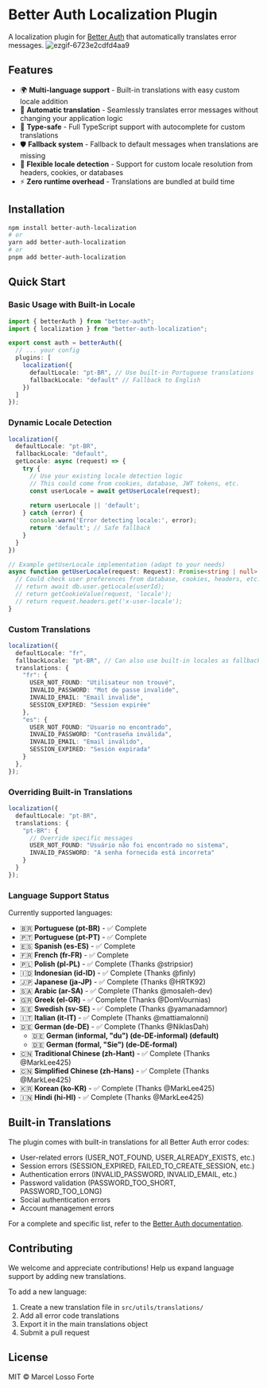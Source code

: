 # Better Auth Localization Plugin

A localization plugin for [Better Auth](https://github.com/better-auth/better-auth) that automatically translates error messages.
![ezgif-6723e2cdfd4aa9](https://github.com/user-attachments/assets/af185757-1772-4022-9820-eb437d23c86f)

## Features

- 🌍 **Multi-language support** - Built-in translations with easy custom locale addition
- 🔄 **Automatic translation** - Seamlessly translates error messages without changing your application logic
- 🎯 **Type-safe** - Full TypeScript support with autocomplete for custom translations
- 🛡️ **Fallback system** - Fallback to default messages when translations are missing
- 🔧 **Flexible locale detection** - Support for custom locale resolution from headers, cookies, or databases
- ⚡ **Zero runtime overhead** - Translations are bundled at build time

## Installation

```bash
npm install better-auth-localization
# or
yarn add better-auth-localization
# or
pnpm add better-auth-localization
```

## Quick Start

### Basic Usage with Built-in Locale

```typescript
import { betterAuth } from "better-auth";
import { localization } from "better-auth-localization";

export const auth = betterAuth({
  // ... your config
  plugins: [
    localization({
      defaultLocale: "pt-BR", // Use built-in Portuguese translations
      fallbackLocale: "default" // Fallback to English
    })
  ]
});
```

### Dynamic Locale Detection

```typescript
localization({
  defaultLocale: "pt-BR",
  fallbackLocale: "default",
  getLocale: async (request) => {
    try {
      // Use your existing locale detection logic
      // This could come from cookies, database, JWT tokens, etc.
      const userLocale = await getUserLocale(request);
      
      return userLocale || 'default';
    } catch (error) {
      console.warn('Error detecting locale:', error);
      return 'default'; // Safe fallback
    }
  }
})

// Example getUserLocale implementation (adapt to your needs)
async function getUserLocale(request: Request): Promise<string | null> {
  // Could check user preferences from database, cookies, headers, etc.
  // return await db.user.getLocale(userId);
  // return getCookieValue(request, 'locale');
  // return request.headers.get('x-user-locale');
}
```

### Custom Translations

```typescript
localization({
  defaultLocale: "fr",
  fallbackLocale: "pt-BR", // Can also use built-in locales as fallback
  translations: {
    "fr": {
      USER_NOT_FOUND: "Utilisateur non trouvé",
      INVALID_PASSWORD: "Mot de passe invalide",
      INVALID_EMAIL: "Email invalide",
      SESSION_EXPIRED: "Session expirée"
    },
    "es": {
      USER_NOT_FOUND: "Usuario no encontrado",
      INVALID_PASSWORD: "Contraseña inválida",
      INVALID_EMAIL: "Email inválido",
      SESSION_EXPIRED: "Sesión expirada"
    }
  },
});
```

### Overriding Built-in Translations

```typescript
localization({
  defaultLocale: "pt-BR",
  translations: {
    "pt-BR": {
      // Override specific messages
      USER_NOT_FOUND: "Usuário não foi encontrado no sistema",
      INVALID_PASSWORD: "A senha fornecida está incorreta"
    }
  }
});
```

### Language Support Status

Currently supported languages:
- 🇧🇷 **Portuguese (pt-BR)** - ✅ Complete
- 🇵🇹 **Portuguese (pt-PT)** - ✅ Complete
- 🇪🇸 **Spanish (es-ES)** - ✅ Complete
- 🇫🇷 **French (fr-FR)** - ✅ Complete
- 🇵🇱 **Polish (pl-PL)** - ✅ Complete (Thanks @stripsior)
- 🇮🇩 **Indonesian (id-ID)** - ✅ Complete (Thanks @finly)
- 🇯🇵 **Japanese (ja-JP)** - ✅ Complete (Thanks @HRTK92)
- 🇸🇦 **Arabic (ar-SA)** - ✅ Complete (Thanks @mosaleh-dev)
- 🇬🇷 **Greek (el-GR)** - ✅ Complete (Thanks @DomVournias)
- 🇸🇪 **Swedish (sv-SE)** - ✅ Complete (Thanks @yamanadamnor)
- 🇮🇹 **Italian (it-IT)** - ✅ Complete (Thanks @mattiamalonni)
- 🇩🇪 **German (de-DE)** - ✅ Complete (Thanks @NiklasDah)
  - 🇩🇪 **German (informal, "du") (de-DE-informal) (default)** 
  - 🇩🇪 **German (formal, "Sie") (de-DE-formal)** 
- 🇨🇳 **Traditional Chinese (zh-Hant)** - ✅ Complete (Thanks @MarkLee425)
- 🇨🇳 **Simplified Chinese (zh-Hans)** - ✅ Complete (Thanks @MarkLee425)
- 🇰🇷 **Korean (ko-KR)** - ✅ Complete (Thanks @MarkLee425)
- 🇮🇳 **Hindi (hi-HI)** - ✅ Complete (Thanks @MarkLee425)

## Built-in Translations

The plugin comes with built-in translations for all Better Auth error codes:

- User-related errors (USER_NOT_FOUND, USER_ALREADY_EXISTS, etc.)
- Session errors (SESSION_EXPIRED, FAILED_TO_CREATE_SESSION, etc.)
- Authentication errors (INVALID_PASSWORD, INVALID_EMAIL, etc.)
- Password validation (PASSWORD_TOO_SHORT, PASSWORD_TOO_LONG)
- Social authentication errors
- Account management errors

For a complete and specific list, refer to the [Better Auth documentation](https://github.com/better-auth/better-auth/blob/canary/packages/better-auth/src/error/codes.ts).

## Contributing

We welcome and appreciate contributions! Help us expand language support by adding new translations.

To add a new language:

1. Create a new translation file in `src/utils/translations/`
2. Add all error code translations
3. Export it in the main translations object
4. Submit a pull request


## License

MIT © Marcel Losso Forte
